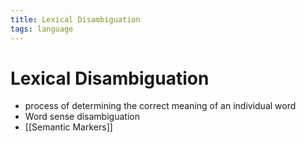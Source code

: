 ```yaml
---
title: Lexical Disambiguation
tags: language
---
```


# Lexical Disambiguation
- process of determining the correct meaning of an individual word
- Word sense disambiguation
- [[Semantic Markers]]






